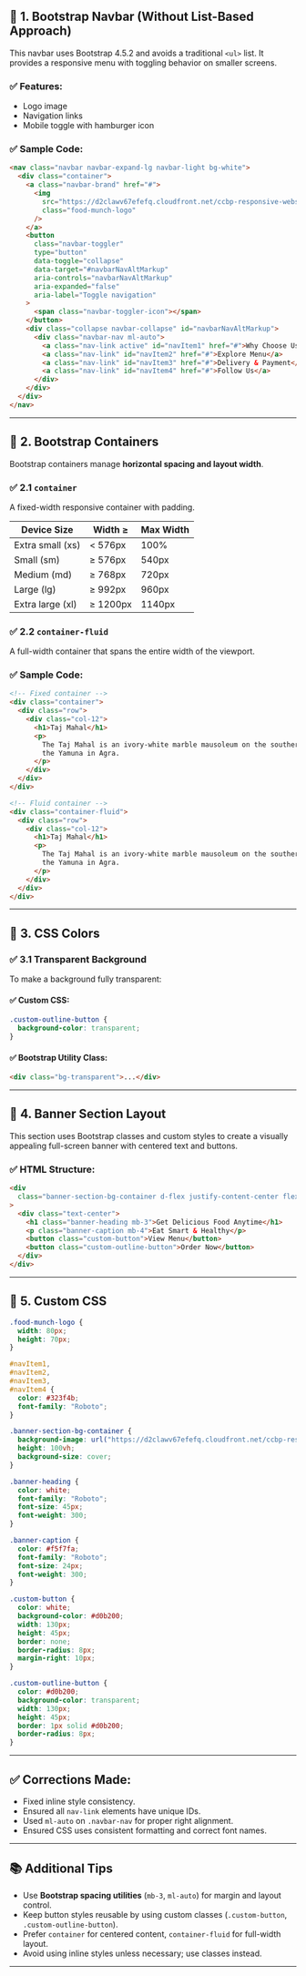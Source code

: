 ## 📌 1. Bootstrap Navbar (Without List-Based Approach)

This navbar uses Bootstrap 4.5.2 and avoids a traditional `<ul>` list. It provides a responsive menu with toggling behavior on smaller screens.

### ✅ Features:

- Logo image
- Navigation links
- Mobile toggle with hamburger icon

### ✅ Sample Code:

```html
<nav class="navbar navbar-expand-lg navbar-light bg-white">
  <div class="container">
    <a class="navbar-brand" href="#">
      <img
        src="https://d2clawv67efefq.cloudfront.net/ccbp-responsive-website/food-munch-img.png"
        class="food-munch-logo"
      />
    </a>
    <button
      class="navbar-toggler"
      type="button"
      data-toggle="collapse"
      data-target="#navbarNavAltMarkup"
      aria-controls="navbarNavAltMarkup"
      aria-expanded="false"
      aria-label="Toggle navigation"
    >
      <span class="navbar-toggler-icon"></span>
    </button>
    <div class="collapse navbar-collapse" id="navbarNavAltMarkup">
      <div class="navbar-nav ml-auto">
        <a class="nav-link active" id="navItem1" href="#">Why Choose Us?</a>
        <a class="nav-link" id="navItem2" href="#">Explore Menu</a>
        <a class="nav-link" id="navItem3" href="#">Delivery & Payment</a>
        <a class="nav-link" id="navItem4" href="#">Follow Us</a>
      </div>
    </div>
  </div>
</nav>
```

---

## 📌 2. Bootstrap Containers

Bootstrap containers manage **horizontal spacing and layout width**.

### ✅ 2.1 `container`

A fixed-width responsive container with padding.

| Device Size      | Width ≥  | Max Width |
| ---------------- | -------- | --------- |
| Extra small (xs) | < 576px  | 100%      |
| Small (sm)       | ≥ 576px  | 540px     |
| Medium (md)      | ≥ 768px  | 720px     |
| Large (lg)       | ≥ 992px  | 960px     |
| Extra large (xl) | ≥ 1200px | 1140px    |

### ✅ 2.2 `container-fluid`

A full-width container that spans the entire width of the viewport.

### ✅ Sample Code:

```html
<!-- Fixed container -->
<div class="container">
  <div class="row">
    <div class="col-12">
      <h1>Taj Mahal</h1>
      <p>
        The Taj Mahal is an ivory-white marble mausoleum on the southern bank of
        the Yamuna in Agra.
      </p>
    </div>
  </div>
</div>

<!-- Fluid container -->
<div class="container-fluid">
  <div class="row">
    <div class="col-12">
      <h1>Taj Mahal</h1>
      <p>
        The Taj Mahal is an ivory-white marble mausoleum on the southern bank of
        the Yamuna in Agra.
      </p>
    </div>
  </div>
</div>
```

---

## 📌 3. CSS Colors

### ✅ 3.1 Transparent Background

To make a background fully transparent:

#### ✅ Custom CSS:

```css
.custom-outline-button {
  background-color: transparent;
}
```

#### ✅ Bootstrap Utility Class:

```html
<div class="bg-transparent">...</div>
```

---

## 📌 4. Banner Section Layout

This section uses Bootstrap classes and custom styles to create a visually appealing full-screen banner with centered text and buttons.

### ✅ HTML Structure:

```html
<div
  class="banner-section-bg-container d-flex justify-content-center flex-column"
>
  <div class="text-center">
    <h1 class="banner-heading mb-3">Get Delicious Food Anytime</h1>
    <p class="banner-caption mb-4">Eat Smart & Healthy</p>
    <button class="custom-button">View Menu</button>
    <button class="custom-outline-button">Order Now</button>
  </div>
</div>
```

---

## 📌 5. Custom CSS

```css
.food-munch-logo {
  width: 80px;
  height: 70px;
}

#navItem1,
#navItem2,
#navItem3,
#navItem4 {
  color: #323f4b;
  font-family: "Roboto";
}

.banner-section-bg-container {
  background-image: url("https://d2clawv67efefq.cloudfront.net/ccbp-responsive-website/foodmunch-banner-bg.png");
  height: 100vh;
  background-size: cover;
}

.banner-heading {
  color: white;
  font-family: "Roboto";
  font-size: 45px;
  font-weight: 300;
}

.banner-caption {
  color: #f5f7fa;
  font-family: "Roboto";
  font-size: 24px;
  font-weight: 300;
}

.custom-button {
  color: white;
  background-color: #d0b200;
  width: 130px;
  height: 45px;
  border: none;
  border-radius: 8px;
  margin-right: 10px;
}

.custom-outline-button {
  color: #d0b200;
  background-color: transparent;
  width: 130px;
  height: 45px;
  border: 1px solid #d0b200;
  border-radius: 8px;
}
```

---

## ✅ Corrections Made:

- Fixed inline style consistency.
- Ensured all `nav-link` elements have unique IDs.
- Used `ml-auto` on `.navbar-nav` for proper right alignment.
- Ensured CSS uses consistent formatting and correct font names.

---

## 📚 Additional Tips

- Use **Bootstrap spacing utilities** (`mb-3`, `ml-auto`) for margin and layout control.
- Keep button styles reusable by using custom classes (`.custom-button`, `.custom-outline-button`).
- Prefer `container` for centered content, `container-fluid` for full-width layout.
- Avoid using inline styles unless necessary; use classes instead.

---
